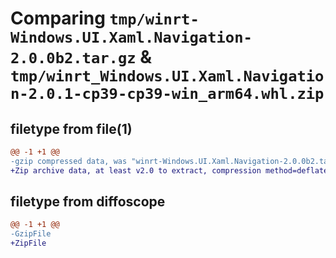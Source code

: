 # Comparing `tmp/winrt-Windows.UI.Xaml.Navigation-2.0.0b2.tar.gz` & `tmp/winrt_Windows.UI.Xaml.Navigation-2.0.1-cp39-cp39-win_arm64.whl.zip`

## filetype from file(1)

```diff
@@ -1 +1 @@
-gzip compressed data, was "winrt-Windows.UI.Xaml.Navigation-2.0.0b2.tar", last modified: Sat Dec  2 18:27:48 2023, max compression
+Zip archive data, at least v2.0 to extract, compression method=deflate
```

## filetype from diffoscope

```diff
@@ -1 +1 @@
-GzipFile
+ZipFile
```

